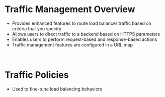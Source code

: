 # Traffic Management Overview

* Provides enhanced features to route load balancer traffic based on criteria that you specify
* Allows users to direct traffic to a backend based on HTTPS parameters
* Enables users to perform request-based and response-based actions
* Traffic management features are configured in a URL map

<br>

# Traffic Policies

* Used to fine-tune load balancing behaviors